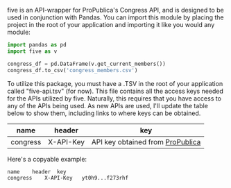 five is an API-wrapper for ProPublica's Congress API, and is designed to be used in conjunction with Pandas. You can import this module by placing the project in the root of your application and importing it like you would any module:

```python
import pandas as pd
import five as v

congress_df = pd.DataFrame(v.get_current_members())
congress_df.to_csv('congress_members.csv')

```


To utilize this package, you must have a .TSV in the root of your application called "five-api.tsv" (for now). This file contains all the access keys needed for the APIs utilized by five. Naturally, this requires that you have access to any of the APIs being used. As new APIs are used, I'll update the table below to show them, including links to where keys can be obtained.

name | header | key
---- | ------ | ---
congress | X-API-Key | API key obtained from [ProPublica](https://www.propublica.org/datastore/api/propublica-congress-api)


Here's a copyable example:

```csv
name	header	key
congress	X-API-Key	yt0h9...f273rhf

```
